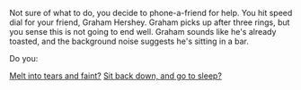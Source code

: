 Not sure of what to do, you decide to phone-a-friend for help.  You hit speed dial for your friend, Graham Hershey.  Graham picks up after three rings, but you sense this is not going to end well.  Graham sounds like he's already toasted, and the background noise suggests he's sitting in a bar.

Do you:

[Melt into tears and faint?](../pinch/help/faint/faint.md)
[Sit back down, and go to sleep?](../sleep/more-sleep/more-sleep.md)